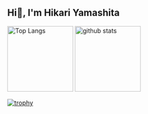 ## Hi👋, I'm Hikari Yamashita

<p align="left"> 
  <img alt="Top Langs" height="150px" src="https://github-readme-stats.vercel.app/api/top-langs/?username=yamashitahikari&layout=compact&count_private=true&show_icons=true" />
  <img alt="github stats" height="150px" src="https://github-readme-stats.vercel.app/api?username=yamashitahikari&count_private=true&show_icons=true" />
</p>

[![trophy](https://github-profile-trophy.vercel.app/?username=yamashitahikari&column=8)](https://github.com/ryo-ma/github-profile-trophy)
